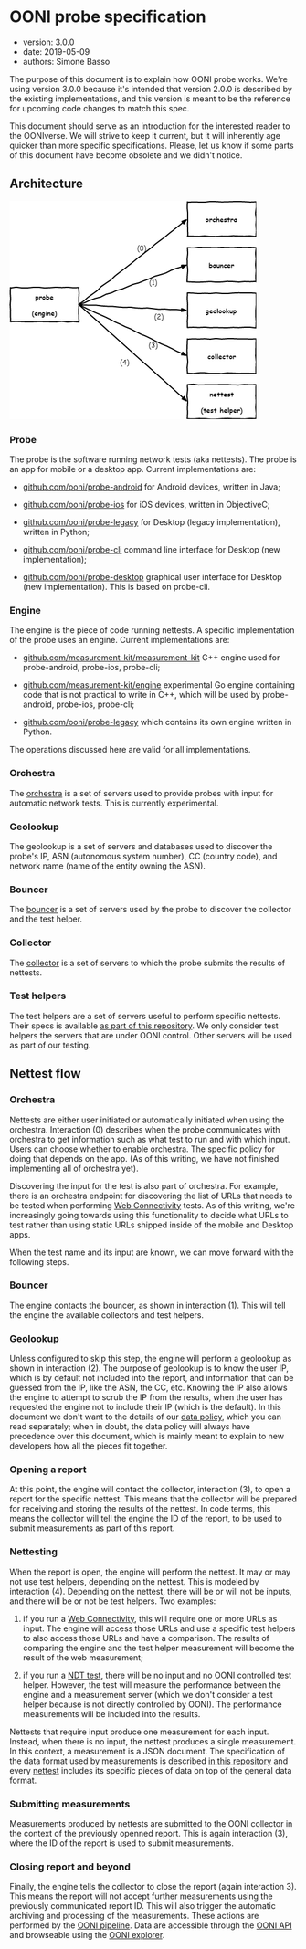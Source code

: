 # OONI probe specification

* version: 3.0.0
* date: 2019-05-09
* authors: Simone Basso

The purpose of this document is to explain how OONI probe works. We're
using version 3.0.0 because it's intended that version 2.0.0 is described
by the existing implementations, and this version is meant to be the
reference for upcoming code changes to match this spec.

This document should serve as an introduction for the interested reader
to the OONIverse. We will strive to keep it current, but it will inherently
age quicker than more specific specifications. Please, let us know if some
parts of this document have become obsolete and we didn't notice.

## Architecture

![Architecture](ooniprobe.png)

### Probe

The probe is the software running network tests (aka nettests). The probe
is an app for mobile or a desktop app. Current implementations are:

- [github.com/ooni/probe-android](https://github.com/ooni/probe-android)
for Android devices, written in Java;

- [github.com/ooni/probe-ios](https://github.com/ooni/probe-ios)
for iOS devices, written in ObjectiveC;

- [github.com/ooni/probe-legacy](https://github.com/ooni/probe-legacy)
for Desktop (legacy implementation), written in Python;

- [github.com/ooni/probe-cli](https://github.com/ooni/probe-cli)
command line interface for Desktop (new implementation);

- [github.com/ooni/probe-desktop](https://github.com/ooni/probe-desktop)
graphical user interface for Desktop (new implementation). This is
based on probe-cli.

### Engine

The engine is the piece of code running nettests. A specific implementation
of the probe uses an engine. Current implementations are:

- [github.com/measurement-kit/measurement-kit](
https://github.com/measurement-kit/measurement-kit) C++ engine
used for probe-android, probe-ios, probe-cli;

- [github.com/measurement-kit/engine](https://github.com/measurement-kit/engine)
experimental Go engine containing code that is not practical to write in C++,
which will be used by probe-android, probe-ios, probe-cli;

- [github.com/ooni/probe-legacy](https://github.com/ooni/probe-legacy)
which contains its own engine written in Python.

The operations discussed here are valid for all implementations.

### Orchestra

The [orchestra](../backends/bk-002-orchestra.md) is a
set of servers used to provide probes with input for
automatic network tests. This is currently experimental.

### Geolookup

The geolookup is a set of servers and databases used to discover the
probe's IP, ASN (autonomous system number), CC (country code), and
network name (name of the entity owning the ASN).

### Bouncer

The [bouncer](../backends/bk-004-bouncer.md)
is a set of servers used by the probe to discover the
collector and the test helper.

### Collector

The [collector](../backends/bk-003-collector.md)
is a set of servers to which the probe submits the
results of nettests.

### Test helpers

The test helpers are a set of servers useful to perform specific nettests. Their
specs is available [as part of this repository](../backends). We only consider
test helpers the servers that are under OONI control. Other servers will be
used as part of our testing.

## Nettest flow

### Orchestra

Nettests are either user initiated or automatically initiated when
using the orchestra. Interaction (0) describes when the probe communicates
with orchestra to get information such as what test to run and with
which input. Users can choose whether to enable orchestra. The specific
policy for doing that depends on the app. (As of this writing, we have
not finished implementing all of orchestra yet).

Discovering the input for the test is also part of orchestra. For example,
there is an orchestra endpoint for discovering the list of URLs that
needs to be tested when performing [Web Connectivity](
../nettests/ts-017-web-connectivity.md) tests. As of this
writing, we're increasingly going towards using this functionality to
decide what URLs to test rather than using static URLs shipped inside of
the mobile and Desktop apps.

When the test name and its input are known, we can move forward with
the following steps.

### Bouncer

The engine contacts the bouncer, as shown in interaction (1). This will
tell the engine the available collectors and test helpers.

### Geolookup

Unless configured to skip this step, the engine will perform a geolookup
as shown in interaction (2). The purpose of geolookup is to know the
user IP, which is by default not included into the report, and information
that can be guessed from the IP, like the ASN, the CC, etc. Knowing the
IP also allows the engine to attempt to scrub the IP from the results, when
the user has requested the engine not to include their IP (which is the
default). In this document we don't want to the details of our [data
policy](https://ooni.io/about/data-policy/), which you can read separately; when
in doubt, the data policy will always have precedence over this document, which
is mainly meant to explain to new developers how all the pieces fit together.

### Opening a report

At this point, the engine will contact the collector, interaction (3), to
open a report for the specific nettest. This means that the collector will
be prepared for receiving and storing the results of the nettest. In code
terms, this means the collector will tell the engine the ID of the report, to
be used to submit measurements as part of this report.

### Nettesting

When the report is open, the engine will perform the nettest. It may or
may not use test helpers, depending on the nettest. This is modeled by
interaction (4). Depending on the nettest, there will be or will not be
inputs, and there will be or not be test helpers. Two examples:

1. if you run a [Web Connectivity](
..//nettests/ts-017-web-connectivity.md), this will require one or more URLs
as input. The engine will access those URLs and use a specific test helpers
to also access those URLs and have a comparison. The results of comparing
the engine and the test helper measurement will become the result of the
web measurement;

2. if you run a [NDT test](../nettests/ts-022-ndt.md), there will be no input
and no OONI controlled test helper. However, the test will measure the performance
between the engine and a measurement server (which we don't consider a
test helper because is not directly controlled by OONI). The performance
measurements will be included into the results.

Nettests that require input produce one measurement for each input. Instead,
when there is no input, the nettest produces a single measurement. In this
context, a measurement is a JSON document. The specification of the data
format used by measurements is described [in this repository](
../data-formats) and every [nettest](../nettests) includes its
specific pieces of data on top of the general data format.

### Submitting measurements

Measurements produced by nettests are submitted to the OONI collector in
the context of the previously openned report. This is again interaction
(3), where the ID of the report is used to submit measurements.

### Closing report and beyond

Finally, the engine tells the collector to close the report (again
interaction 3). This means the report will not accept further measurements
using the previously communicated report ID. This will also trigger the
automatic archiving and processing of the measurements. These actions
are performed by the [OONI pipeline](
https://github.com/ooni/pipeline). Data are accessible through the [OONI
API](https://github.com/ooni/api) and browseable using the
[OONI explorer](https://github.com/ooni/explorer).
